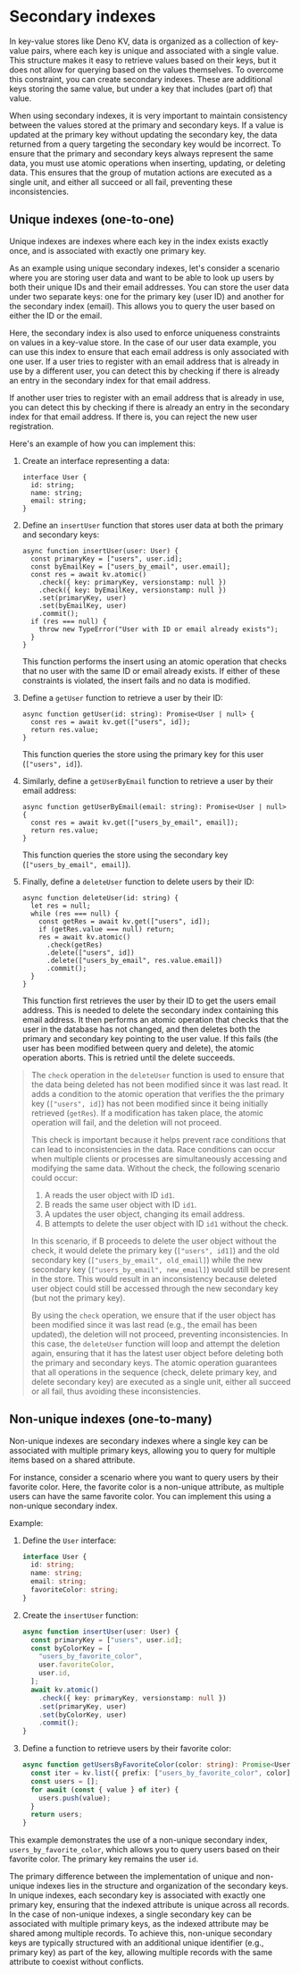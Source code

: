 # Secondary indexes

In key-value stores like Deno KV, data is organized as a collection of key-value
pairs, where each key is unique and associated with a single value. This
structure makes it easy to retrieve values based on their keys, but it does not
allow for querying based on the values themselves. To overcome this constraint,
you can create secondary indexes. These are additional keys storing the same
value, but under a key that includes (part of) that value.

When using secondary indexes, it is very important to maintain consistency
between the values stored at the primary and secondary keys. If a value is
updated at the primary key without updating the secondary key, the data returned
from a query targeting the secondary key would be incorrect. To ensure that the
primary and secondary keys always represent the same data, you must use atomic
operations when inserting, updating, or deleting data. This ensures that the
group of mutation actions are executed as a single unit, and either all succeed
or all fail, preventing these inconsistencies.

## Unique indexes (one-to-one)

Unique indexes are indexes where each key in the index exists exactly once, and
is associated with exactly one primary key.

As an example using unique secondary indexes, let's consider a scenario where
you are storing user data and want to be able to look up users by both their
unique IDs and their email addresses. You can store the user data under two
separate keys: one for the primary key (user ID) and another for the secondary
index (email). This allows you to query the user based on either the ID or the
email.

Here, the secondary index is also used to enforce uniqueness constraints on
values in a key-value store. In the case of our user data example, you can use
this index to ensure that each email address is only associated with one user.
If a user tries to register with an email address that is already in use by a
different user, you can detect this by checking if there is already an entry in
the secondary index for that email address.

If another user tries to register with an email address that is already in use,
you can detect this by checking if there is already an entry in the secondary
index for that email address. If there is, you can reject the new user
registration.

Here's an example of how you can implement this:

1. Create an interface representing a data:

   ```tsx
   interface User {
     id: string;
     name: string;
     email: string;
   }
   ```

2. Define an `insertUser` function that stores user data at both the primary and
   secondary keys:

   ```tsx
   async function insertUser(user: User) {
     const primaryKey = ["users", user.id];
     const byEmailKey = ["users_by_email", user.email];
     const res = await kv.atomic()
       .check({ key: primaryKey, versionstamp: null })
       .check({ key: byEmailKey, versionstamp: null })
       .set(primaryKey, user)
       .set(byEmailKey, user)
       .commit();
     if (res === null) {
       throw new TypeError("User with ID or email already exists");
     }
   }
   ```

   This function performs the insert using an atomic operation that checks that
   no user with the same ID or email already exists. If either of these
   constraints is violated, the insert fails and no data is modified.

3. Define a `getUser` function to retrieve a user by their ID:

   ```tsx
   async function getUser(id: string): Promise<User | null> {
     const res = await kv.get(["users", id]);
     return res.value;
   }
   ```

   This function queries the store using the primary key for this user
   (`["users", id]`).

4. Similarly, define a `getUserByEmail` function to retrieve a user by their
   email address:

   ```tsx
   async function getUserByEmail(email: string): Promise<User | null> {
     const res = await kv.get(["users_by_email", email]);
     return res.value;
   }
   ```

   This function queries the store using the secondary key
   (`["users_by_email", email]`).

5. Finally, define a `deleteUser` function to delete users by their ID:

   ```tsx
   async function deleteUser(id: string) {
     let res = null;
     while (res === null) {
       const getRes = await kv.get(["users", id]);
       if (getRes.value === null) return;
       res = await kv.atomic()
         .check(getRes)
         .delete(["users", id])
         .delete(["users_by_email", res.value.email])
         .commit();
     }
   }
   ```

   This function first retrieves the user by their ID to get the users email
   address. This is needed to delete the secondary index containing this email
   address. It then performs an atomic operation that checks that the user in
   the database has not changed, and then deletes both the primary and secondary
   key pointing to the user value. If this fails (the user has been modified
   between query and delete), the atomic operation aborts. This is retried until
   the delete succeeds.

> The `check` operation in the `deleteUser` function is used to ensure that the
> data being deleted has not been modified since it was last read. It adds a
> condition to the atomic operation that verifies the the primary key
> (`["users", id]`) has not been modified since it being initially retrieved
> (`getRes`). If a modification has taken place, the atomic operation will fail,
> and the deletion will not proceed.
>
> This check is important because it helps prevent race conditions that can lead
> to inconsistencies in the data. Race conditions can occur when multiple
> clients or processes are simultaneously accessing and modifying the same data.
> Without the check, the following scenario could occur:
>
> 1. A reads the user object with ID `id1`.
> 2. B reads the same user object with ID `id1`.
> 3. A updates the user object, changing its email address.
> 4. B attempts to delete the user object with ID `id1` without the check.
>
> In this scenario, if B proceeds to delete the user object without the check,
> it would delete the primary key (`["users", id1]`) and the old secondary key
> (`["users_by_email", old_email]`) while the new secondary key
> (`["users_by_email", new_email]`) would still be present in the store. This
> would result in an inconsistency because deleted user object could still be
> accessed through the new secondary key (but not the primary key).
>
> By using the `check` operation, we ensure that if the user object has been
> modified since it was last read (e.g., the email has been updated), the
> deletion will not proceed, preventing inconsistencies. In this case, the
> `deleteUser` function will loop and attempt the deletion again, ensuring that
> it has the latest user object before deleting both the primary and secondary
> keys. The atomic operation guarantees that all operations in the sequence
> (check, delete primary key, and delete secondary key) are executed as a single
> unit, either all succeed or all fail, thus avoiding these inconsistencies.

## Non-unique indexes (one-to-many)

Non-unique indexes are secondary indexes where a single key can be associated
with multiple primary keys, allowing you to query for multiple items based on a
shared attribute.

For instance, consider a scenario where you want to query users by their
favorite color. Here, the favorite color is a non-unique attribute, as multiple
users can have the same favorite color. You can implement this using a
non-unique secondary index.

Example:

1. Define the `User` interface:

   ```ts
   interface User {
     id: string;
     name: string;
     email: string;
     favoriteColor: string;
   }
   ```

2. Create the `insertUser` function:
   ```ts
   async function insertUser(user: User) {
     const primaryKey = ["users", user.id];
     const byColorKey = [
       "users_by_favorite_color",
       user.favoriteColor,
       user.id,
     ];
     await kv.atomic()
       .check({ key: primaryKey, versionstamp: null })
       .set(primaryKey, user)
       .set(byColorKey, user)
       .commit();
   }
   ```

3. Define a function to retrieve users by their favorite color:

   ```ts
   async function getUsersByFavoriteColor(color: string): Promise<User[]> {
     const iter = kv.list({ prefix: ["users_by_favorite_color", color] });
     const users = [];
     for await (const { value } of iter) {
       users.push(value);
     }
     return users;
   }
   ```

This example demonstrates the use of a non-unique secondary index,
`users_by_favorite_color`, which allows you to query users based on their
favorite color. The primary key remains the user `id`.

The primary difference between the implementation of unique and non-unique
indexes lies in the structure and organization of the secondary keys. In unique
indexes, each secondary key is associated with exactly one primary key, ensuring
that the indexed attribute is unique across all records. In the case of
non-unique indexes, a single secondary key can be associated with multiple
primary keys, as the indexed attribute may be shared among multiple records. To
achieve this, non-unique secondary keys are typically structured with an
additional unique identifier (e.g., primary key) as part of the key, allowing
multiple records with the same attribute to coexist without conflicts.
